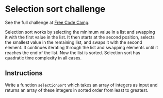 # Selection sort challenge

See the full challenge at [Free Code Camp](https://www.freecodecamp.org/learn/coding-interview-prep/algorithms/implement-selection-sort).

Selection sort works by selecting the minimum value in a list and swapping it with the first value in the list. It then starts at the second position, selects the smallest value in the remaining list, and swaps it with the second element. It continues iterating through the list and swapping elements until it reaches the end of the list. Now the list is sorted. Selection sort has quadratic time complexity in all cases.

## Instructions

Write a function `selectionSort` which takes an array of integers as input and returns an array of these integers in sorted order from least to greatest.
